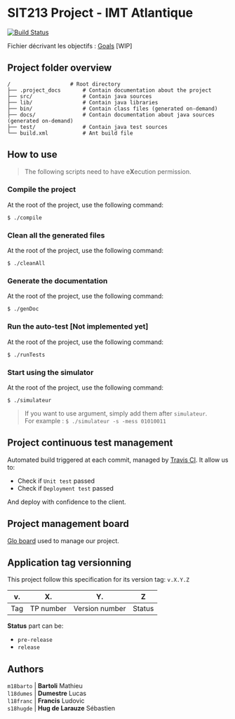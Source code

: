 # SIT213 Project - IMT Atlantique

[![Build Status][TRAVIS_CI_BADGE]][TRAVIS_CI]



Fichier décrivant les objectifs : [Goals](.project_docs/Goals.md) [WIP]

## Project folder overview

```
/                   # Root directory
├── .project_docs       # Contain documentation about the project
├── src/                # Contain java sources
├── lib/                # Contain java libraries
├── bin/                # Contain class files (generated on-demand)
├── docs/               # Contain documentation about java sources (generated on-demand)
├── test/               # Contain java test sources
└── build.xml           # Ant build file
```

## How to use

> The following scripts need to have e**X**ecution permission.

### Compile the project

At the root of the project, use the following command:

    $ ./compile

### Clean all the generated files

At the root of the project, use the following command:

    $ ./cleanAll
    
### Generate the documentation

At the root of the project, use the following command:

    $ ./genDoc
    
### Run the auto-test [Not implemented yet]

At the root of the project, use the following command:

    $ ./runTests
    
### Start using the simulator

At the root of the project, use the following command:

    $ ./simulateur
    
> If you want to use argument, simply add them after `simulateur`.  
> For example : `$ ./simulateur -s -mess 01010011`

## Project continuous test management

Automated build triggered at each commit, managed by [Travis CI][TRAVIS_CI]. It allow us to:
* Check if `Unit test` passed
* Check if `Deployment test` passed

And deploy with confidence to the client.

## Project management board

[Glo board](https://app.gitkraken.com/glo/board/XXQe6QtDJAAPHMYs) used to manage our project.

## Application tag versionning

This project follow this specification for its version tag: `v.X.Y.Z`

| v.  | X.        | Y.             | Z      |
| --- | ---       | ---            | ---    |
| Tag | TP number | Version number | Status |

**Status** part can be:
 * `pre-release`
 * `release`

## Authors

`m18barto` | **Bartoli** Mathieu  
`l18dumes` | **Dumestre** Lucas  
`l18franc` | **Francis** Ludovic  
`s18hugde` | **Hug de Larauze** Sébastien  


[TRAVIS_CI]: https://travis-ci.com/SebastienHUGDELARAUZE/SIT213
[TRAVIS_CI_BADGE]: https://travis-ci.com/SebastienHUGDELARAUZE/SIT213.svg?branch=master
